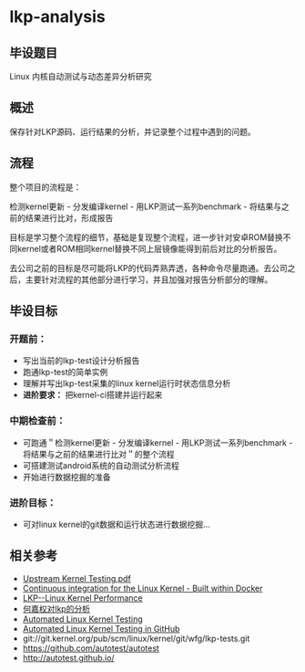 # lkp-analysis #

## 毕设题目
Linux 内核自动测试与动态差异分析研究

## 概述
保存针对LKP源码、运行结果的分析，并记录整个过程中遇到的问题。

## 流程
整个项目的流程是：

检测kernel更新 - 分发编译kernel - 用LKP测试一系列benchmark - 将结果与之前的结果进行比对，形成报告

目标是学习整个流程的细节，基础是复现整个流程，进一步针对安卓ROM替换不同kernel或者ROM相同kernel替换不同上层镜像能得到前后对比的分析报告。

去公司之前的目标是尽可能将LKP的代码弄熟弄透，各种命令尽量跑通。去公司之后，主要针对流程的其他部分进行学习，并且加强对报告分析部分的理解。

## 毕设目标
### 开题前：
- 写出当前的lkp-test设计分析报告
- 跑通lkp-test的简单实例
- 理解并写出lkp-test采集的linux kernel运行时状态信息分析
- **进阶要求：** 把kernel-ci搭建并运行起来

### 中期检查前：
- 可跑通＂检测kernel更新 - 分发编译kernel - 用LKP测试一系列benchmark - 将结果与之前的结果进行比对＂的整个流程
- 可搭建测试android系统的自动测试分析流程
- 开始进行数据挖掘的准备

### 进阶目标：
- 可对linux kernel的git数据和运行状态进行数据挖掘...

## 相关参考
- [Upstream Kernel Testing.pdf](http://elinux.org/images/f/ff/Kernelci.pdf)
- [Continuous integration for the Linux Kernel - Built within Docker](https://github.com/sanglt/kernel-ci)
- [LKP--Linux Kernel Performance](https://01.org/zh/lkp)
- [何嘉权对lkp的分析](http://hejq.me/2014/10/30/lkp-tests-notes/)
- [Automated Linux Kernel Testing](http://kernelci.org/)
- [Automated Linux Kernel Testing in GitHub](https://github.com/kernelci/)
- git://git.kernel.org/pub/scm/linux/kernel/git/wfg/lkp-tests.git
- https://github.com/autotest/autotest
- http://autotest.github.io/
